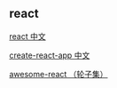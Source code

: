 ## react

[react 中文](http://react.caibaojian.com.cn/)

[create-react-app 中文](https://create-react-app.bootcss.com/)

[awesome-react （轮子集）](https://github.com/enaqx/awesome-react)

